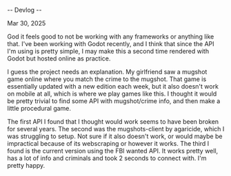 -- Devlog --

Mar 30, 2025

God it feels good to not be working with any frameworks or anything like that. I've been working with Godot recently, and I think that since the API I'm using is pretty simple, I may make this a second time rendered with Godot but hosted online as practice.

I guess the project needs an explanation. My girlfriend saw a mugshot game online where you match the crime to the mugshot. That game is essentially updated with a new edition each week, but it also doesn't work on mobile at all, which is where we play games like this. I thought it would be pretty trivial to find some API with mugshot/crime info, and then make a little procedural game. 

The first API I found that I thought would work seems to have been broken for several years. The second was the mugshots-client by agaricide, which I was struggling to setup. Not sure if it also doesn't work, or would maybe be impractical because of its webscraping or however it works. The third I found is the current version using the FBI wanted API. It works pretty well, has a lot of info and criminals and took 2 seconds to connect with. I'm pretty happy.